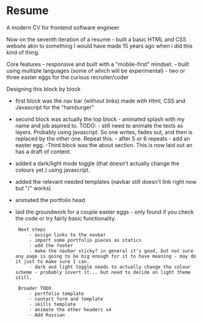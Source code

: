# Resume
A modern CV for frontend software engineer

Now on the seventh iteration of a resume - built a basic HTML and CSS website akin to something I would have made 15 years ago when i did this kind of thing. 

Core features 
          - responsive and built with a "mobile-first" mindset. 
          - built using multiple languages (some of which will be experimental)
          - two or three easter eggs for the curious recruiter/coder

Designing this block by block
 - first block was the nav bar (without links) made with Html, CSS and Javascript for the "hamburger"
 - second block was actually the top block - animated splash with my name and job aspired to.
            TODO:
                - still need to animate the texts as layers. Probably using javascript. So one writes, fades out, and then is replaced by the other one. Repeat this.
                - after 5 or 6 repeats - add an easter egg. 
 -Third block was the about section. This is now laid out an has a draft of content.
 - added a dark/light mode toggle (that doesn't actually change the colours yet.) using javascript.
 - added the relevant needed templates (navbar still doesn't link right now but "/" works)  
 - animated the portfolio head
 - laid the groundwork for a couple easter eggs - only found if you check the code or try fairly basic functionality. 

        Next steps
            - assign links to the navbar
            - import some portfolio pieces as statics
            - add the footer
            - make the navbar sticky? in general it's good, but not sure any page is going to be big enough for it to have meaning - may do it just to make sure I can. 
            - dark and light toggle needs to actually change the colour scheme - probably invert it... but need to decide on light theme still.

        Broader TODO
            - portfolio template
            - contact form and template
            - skills template
            - animate the other headers x4
            - Add Russian
            
